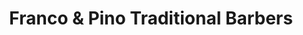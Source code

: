 ---
title: "Franco & Pino Traditional Barbers"
url: /croydon/franco-and-pino-traditional-barbers/
shop: hairdresser
---